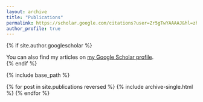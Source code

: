 ```yaml
---
layout: archive
title: "Publications"
permalink: https://scholar.google.com/citations?user=Zr5gTwYAAAAJ&hl=zh-CN
author_profile: true
---
```


{% if site.author.googlescholar %}
  <div class="wordwrap">You can also find my articles on <a href="{{https://scholar.google.com/citations?user=Zr5gTwYAAAAJ&hl=zh-CN}}">my Google Scholar profile</a>.</div>
{% endif %}

{% include base_path %}

{% for post in site.publications reversed %}
  {% include archive-single.html %}
{% endfor %}
